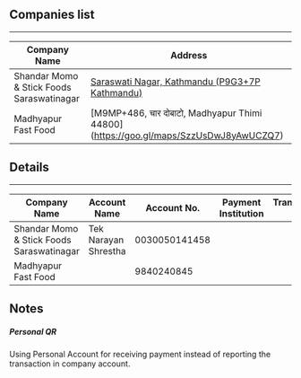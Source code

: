 
## Companies list
---------------------------------------------------------------------------------------------------------------------------------------------------
|Company Name                             |Address                                                                                                |
|-----------------------------------------|-------------------------------------------------------------------------------------------------------|
|Shandar Momo & Stick Foods Saraswatinagar|[Saraswati Nagar, Kathmandu (P9G3+7P Kathmandu)](https://maps.app.goo.gl/biwBZQDzkkh6sVX46?g_st=ic)    |
|Madhyapur Fast Food                      |[M9MP+486, चार दोबाटो, Madhyapur Thimi 44800] (https://goo.gl/maps/SzzUsDwJ8yAwUCZQ7)                    |


## Details
-----------------------------------------------------------------------------------------------------------------------------------------------------
|Company Name                               |Account Name          | Account No.  | Payment Institution      | Transaction ID   | Transaction Picture|
|-------------------------------------------|----------------------|--------------|--------------------------|------------------|--------------------|
|Shandar Momo & Stick Foods Saraswatinagar  | Tek Narayan Shrestha | 0030050141458|                          |                  |                    |
|Madhyapur Fast Food                        |                      |9840240845    |                          |                  |                    |



## Notes

##### Personal QR
Using Personal Account for receiving payment instead of reporting the transaction in company account.

